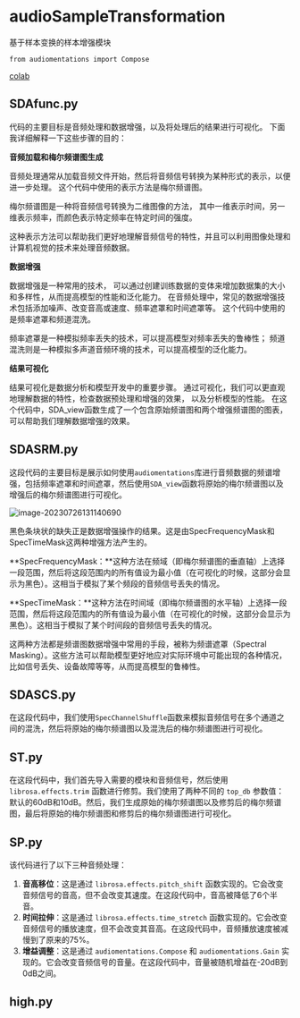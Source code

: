 # audioSampleTransformation

基于样本变换的样本增强模块

```
from audiomentations import Compose
```

[colab](https://colab.research.google.com/github/lucas-fpaiva/survey-audio-aug/blob/main/survey_aug.ipynb#scrollTo=7NLp7EUxrEh-)

## SDAfunc.py

代码的主要目标是音频处理和数据增强，以及将处理后的结果进行可视化。
下面我详细解释一下这些步骤的目的：

**音频加载和梅尔频谱图生成**

音频处理通常从加载音频文件开始，然后将音频信号转换为某种形式的表示，以便进一步处理。
这个代码中使用的表示方法是梅尔频谱图。

梅尔频谱图是一种将音频信号转换为二维图像的方法，
其中一维表示时间，另一维表示频率，而颜色表示特定频率在特定时间的强度。

这种表示方法可以帮助我们更好地理解音频信号的特性，并且可以利用图像处理和计算机视觉的技术来处理音频数据。

**数据增强**

数据增强是一种常用的技术，
可以通过创建训练数据的变体来增加数据集的大小和多样性，从而提高模型的性能和泛化能力。
在音频处理中，常见的数据增强技术包括添加噪声、改变音高或速度、频率遮罩和时间遮罩等。
这个代码中使用的是频率遮罩和频道混洗。

频率遮罩是一种模拟频率丢失的技术，可以提高模型对频率丢失的鲁棒性；
频道混洗则是一种模拟多声道音频环境的技术，可以提高模型的泛化能力。

**结果可视化**

结果可视化是数据分析和模型开发中的重要步骤。
通过可视化，我们可以更直观地理解数据的特性，检查数据预处理和增强的效果， 以及分析模型的性能。
在这个代码中，SDA_view函数生成了一个包含原始频谱图和两个增强频谱图的图表， 可以帮助我们理解数据增强的效果。

## SDASRM.py

这段代码的主要目标是展示如何使用`audiomentations`库进行音频数据的频谱增强，包括频率遮罩和时间遮罩，然后使用`SDA_view`函数将原始的梅尔频谱图以及增强后的梅尔频谱图进行可视化。

![image-20230726131140690](C:\Users\79355\AppData\Roaming\Typora\typora-user-images\image-20230726131140690.png)

黑色条块状的缺失正是数据增强操作的结果。这是由SpecFrequencyMask和SpecTimeMask这两种增强方法产生的。

**SpecFrequencyMask：**这种方法在频域（即梅尔频谱图的垂直轴）上选择一段范围，然后将这段范围内的所有值设为最小值（在可视化的时候，这部分会显示为黑色）。这相当于模拟了某个频段的音频信号丢失的情况。

**SpecTimeMask：**这种方法在时间域（即梅尔频谱图的水平轴）上选择一段范围，然后将这段范围内的所有值设为最小值（在可视化的时候，这部分会显示为黑色）。这相当于模拟了某个时间段的音频信号丢失的情况。

这两种方法都是频谱图数据增强中常用的手段，被称为频谱遮罩（Spectral Masking）。这些方法可以帮助模型更好地应对实际环境中可能出现的各种情况，比如信号丢失、设备故障等等，从而提高模型的鲁棒性。

## SDASCS.py

在这段代码中，我们使用`SpecChannelShuffle`函数来模拟音频信号在多个通道之间的混洗，然后将原始的梅尔频谱图以及混洗后的梅尔频谱图进行可视化。

## ST.py

在这段代码中，我们首先导入需要的模块和音频信号，然后使用 `librosa.effects.trim` 函数进行修剪。我们使用了两种不同的 `top_db` 参数值：默认的60dB和10dB。然后，我们生成原始的梅尔频谱图以及修剪后的梅尔频谱图，最后将原始的梅尔频谱图和修剪后的梅尔频谱图进行可视化。

## SP.py

该代码进行了以下三种音频处理：

1. **音高移位**：这是通过 `librosa.effects.pitch_shift` 函数实现的。它会改变音频信号的音高，但不会改变其速度。在这段代码中，音高被降低了6个半音。
2. **时间拉伸**：这是通过 `librosa.effects.time_stretch` 函数实现的。它会改变音频信号的播放速度，但不会改变其音高。在这段代码中，音频播放速度被减慢到了原来的75%。
3. **增益调整**：这是通过 `audiomentations.Compose` 和 `audiomentations.Gain` 实现的。它会改变音频信号的音量。在这段代码中，音量被随机增益在-20dB到0dB之间。

## high.py


